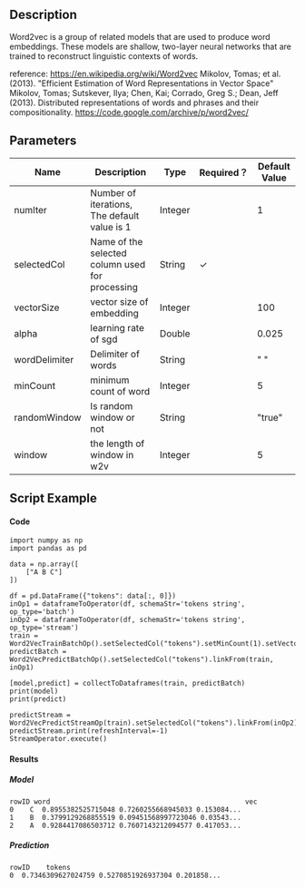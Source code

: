## Description
Word2vec is a group of related models that are used to produce word embeddings.
 These models are shallow, two-layer neural networks that are trained to reconstruct
 linguistic contexts of words.

 reference:
 https://en.wikipedia.org/wiki/Word2vec
 Mikolov, Tomas; et al. (2013). "Efficient Estimation of Word Representations in Vector Space"
 Mikolov, Tomas; Sutskever, Ilya; Chen, Kai; Corrado, Greg S.; Dean, Jeff (2013).
 Distributed representations of words and phrases and their compositionality.
 https://code.google.com/archive/p/word2vec/

## Parameters
| Name | Description | Type | Required？ | Default Value |
| --- | --- | --- | --- | --- |
| numIter | Number of iterations, The default value is 1 | Integer |  | 1 |
| selectedCol | Name of the selected column used for processing | String | ✓ |  |
| vectorSize | vector size of embedding | Integer |  | 100 |
| alpha | learning rate of sgd | Double |  | 0.025 |
| wordDelimiter | Delimiter of words | String |  | " " |
| minCount | minimum count of word | Integer |  | 5 |
| randomWindow | Is random window or not | String |  | "true" |
| window | the length of window in w2v | Integer |  | 5 |

## Script Example
#### Code
```
import numpy as np
import pandas as pd

data = np.array([
    ["A B C"]
])

df = pd.DataFrame({"tokens": data[:, 0]})
inOp1 = dataframeToOperator(df, schemaStr='tokens string', op_type='batch')
inOp2 = dataframeToOperator(df, schemaStr='tokens string', op_type='stream')
train = Word2VecTrainBatchOp().setSelectedCol("tokens").setMinCount(1).setVectorSize(4).linkFrom(inOp1)
predictBatch = Word2VecPredictBatchOp().setSelectedCol("tokens").linkFrom(train, inOp1)

[model,predict] = collectToDataframes(train, predictBatch)
print(model)
print(predict)

predictStream = Word2VecPredictStreamOp(train).setSelectedCol("tokens").linkFrom(inOp2)
predictStream.print(refreshInterval=-1)
StreamOperator.execute()
```

#### Results
##### Model
```
rowID word                                                vec
0    C  0.8955382525715048 0.7260255668945033 0.153084...
1    B  0.3799129268855519 0.09451568997723046 0.03543...
2    A  0.9284417086503712 0.7607143212094577 0.417053...
```

##### Prediction
```
rowID    tokens
0  0.7346309627024759 0.5270851926937304 0.201858...
```
